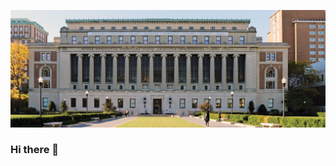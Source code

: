 ![Header](https://github.com/cyn-chen01/cyn-chen01/blob/main/CCT_Winter19_Page_09_Image_0001.jpg "Header")

### Hi there 👋

<!--
**cyn-chen01/cyn-chen01** is a ✨ _special_ ✨ repository because its `README.md` (this file) appears on your GitHub profile.

Here are some ideas to get you started:

- 🔭 I’m currently working on ...
- 🌱 I’m currently learning ...
- 👯 I’m looking to collaborate on ...
- 🤔 I’m looking for help with ...
- 💬 Ask me about ...
- 📫 How to reach me: ...
- 😄 Pronouns: ...
- ⚡ Fun fact: ...
-->
